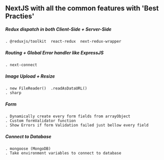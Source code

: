 ## NextJS with all the common features with 'Best Practies'

##### Redux dispatch in both Client-Side + Server-Side

	. @reduxjs/toolkit  react-redux  next-redux-wrapper


##### Routing + Global Error handler like ExpressJS 

	. next-connect 


##### Image Upload + Resize

	. new FileReader() 	.readAsDataURL()
	. sharp


##### Form 

	. Dynamically create every form fields from arrayObject
	. Custom formValidator function
	. Show Errors if form Validation failed just bellow every field



##### Connect to Database

	. mongoose (MongoDB)
	. Take environment variables to connect to database



